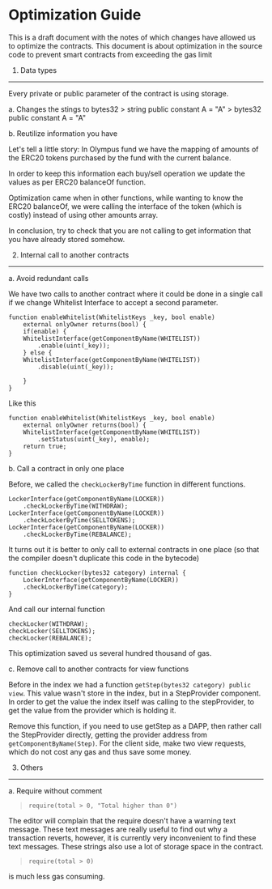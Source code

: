 Optimization Guide
===============

This is a draft document with the notes of which changes have allowed us to optimize the contracts. This document is about optimization in the source code to prevent smart contracts from exceeding the gas limit

1. Data types
-------------

Every private or public parameter of the contract is using storage.

a.  Changes the stings to bytes32 \> string public constant A = "A" \> bytes32 public constant A = "A"

b.  Reutilize information you have

Let's tell a little story: In Olympus fund we have the mapping of amounts of the ERC20 tokens purchased by the fund with the current balance.

In order to keep this information each buy/sell operation we update the values as per ERC20 balanceOf function.

Optimization came when in other functions, while wanting to know the ERC20 balanceOf, we were calling the interface of the token (which is costly) instead of using other amounts array.

In conclusion, try to check that you are not calling to get information that you have already stored somehow.

2. Internal call to another contracts
-------------------------------------

a. Avoid redundant calls

We have two calls to another contract where it could be done in a single call if we change Whitelist Interface to accept a second parameter.

``` {.sourceCode .javascript}
function enableWhitelist(WhitelistKeys _key, bool enable)
    external onlyOwner returns(bool) {
    if(enable) {
    WhitelistInterface(getComponentByName(WHITELIST))
        .enable(uint(_key));
    } else {
    WhitelistInterface(getComponentByName(WHITELIST))
        .disable(uint(_key));

    }
}
```

Like this

``` {.sourceCode .javascript}
function enableWhitelist(WhitelistKeys _key, bool enable)
    external onlyOwner returns(bool) {
    WhitelistInterface(getComponentByName(WHITELIST))
        .setStatus(uint(_key), enable);
    return true;
}
```

b. Call a contract in only one place

Before, we called the `checkLockerByTime` function in different functions.

``` {.sourceCode .javascript}
LockerInterface(getComponentByName(LOCKER))
    .checkLockerByTime(WITHDRAW);
LockerInterface(getComponentByName(LOCKER))
    .checkLockerByTime(SELLTOKENS);
LockerInterface(getComponentByName(LOCKER))
    .checkLockerByTime(REBALANCE);
```

It turns out it is better to only call to external contracts in one place (so that the compiler doesn't duplicate this code in the bytecode)

``` {.sourceCode .javascript}
function checkLocker(bytes32 category) internal {
    LockerInterface(getComponentByName(LOCKER))
    .checkLockerByTime(category);
}
```

And call our internal function

``` {.sourceCode .javascript}
checkLocker(WITHDRAW);
checkLocker(SELLTOKENS);
checkLocker(REBALANCE);
```

This optimization saved us several hundred thousand of gas.

c. Remove call to another contracts for view functions

Before in the index we had a function `getStep(bytes32 category) public view`. This value wasn't store in the index, but in a StepProvider component. In order to get the value the index itself was calling to the stepProvider, to get the value from the provider which is holding it.

Remove this function, if you need to use getStep as a DAPP, then rather call the StepProvider directly, getting the provider address from `getComponentByName(Step)`. For the client side, make two view requests, which do not cost any gas and thus save some money.

3. Others
---------

a. Require without comment

> `require(total > 0, "Total higher than 0")`

The editor will complain that the require doesn't have a warning text message. These text messages are really useful to find out why a transaction reverts, however, it is currently very inconvenient to find these text messages. These strings also use a lot of storage space in the contract.

> `require(total > 0)`

is much less gas consuming.
